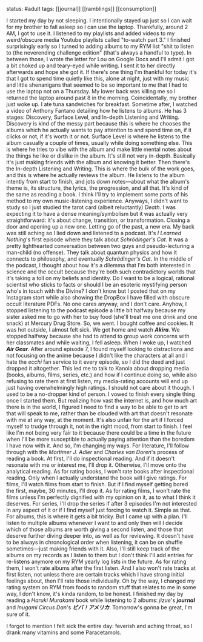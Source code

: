 status: #adult 
tags: [[journal]] [[ramblings]] [[consumption]] 

I started my day by not sleeping. I intentionally stayed up just so I can wait for my brother to fall asleep so I can use the laptop. Thankfully, around 2 AM, I got to use it. I listened to my playlists and added videos to my weird/obscure media Youtube playlists called "to-watch part 3." I finished surprisingly early so I turned to adding albums to my RYM list "shit to listen to (the neverending challenge edition" (that's always a handful to type). In between those, I wrote the letter for Lou on Google Docs and I'll admit I got a bit choked up and teary-eyed while writing. I sent it to her directly afterwards and hope she got it. If there's one thing I'm thankful for today it's that I got to spend time quietly like this, alone at night, just with my music and little shenanigans that seemed to be so important to me that I had to use the laptop not on a Thursday. My lower back was killing me so I returned the laptop around past 8 in the morning. Coincidentally, my brother just woke up. I ate tuna sandwiches for breakfast. Sometime after, I watched a video of Anthony Fantano detailing how he listens to albums. He has 3 stages: Discovery, Surface Level, and In-depth Listening and Writing. Discovery is kind of the messy part because this is where he chooses the albums which he actually wants to pay attention to and spend time on, if it clicks or not, if it's worth it or not. Surface Level is where he listens to the album casually a couple of times, usually while doing something else. This is where he tries to vibe with the album and make little mental notes about the things he like or dislike in the album. It's still not very in-depth. Basically it's just making friends with the album and knowing it better. Then there's the In-depth Listening and Writing. This is where the bulk of the work goes, and this is where he actually reviews the album. He listens to the album intently from start to finish, and jots down notes—about what the album's theme is, its structure, the lyrics, the progression, and all that. It's kind of the same as reading a book. I think I'll try to implement some parts of his method to my own music-listening experience. Anyways, I didn't want to study so I just studied the tarot card (albeit reluctantly) *Death*. I was expecting it to have a dense meaning/symbolism but it was actually very straightforward: it's about change, transition, or transformation. Closing a door and opening up a new one. Letting go of the past, a new era. My back was still aching so I lied down and listened to a podcast. It's *I Learned Nothing*'s first episode where they talk about *Schrödinger's Cat*. It was a pretty lighthearted conversation between two guys and pseudo-lecturing a man-child (no offense). They talk about quantum physics and how it connects to philosophy, and eventually *Schrödinger's Cat*. In the middle of the podcast, I thought about how it's a dilemma that I'm both interested in science and the occult because they're both such contradictory worlds that it's taking a toll on my beliefs and identity. Do I want to be a logical, rational scientist who sticks to facts or should I be an esoteric mystifying person who's in touch with the Divine? I don't know but I posted that on my Instagram stort while also showing the DropBox I have filled with obscure occult literature PDFs. No one cares anyway, and I don't care. Anyhow, I stopped listening to the podcast episode a little bit halfway because my sister asked me to go with her to buy food (she'll treat me one drink and one snack) at Mercury Drug Store. So, we went. I bought coffee and cookies. It was hot outside, I almost felt sick. We got home and watch ***Akira***. We stopped halfway because she had to attend to group work concerns with her classmates and while waiting, I fell asleep. When I woke up, I watched ***Air Gear***. After around episode 7, I found myself looking to distractions and not focusing on the anime because I didn't like the characters at all and I hate the *ecchi* fan service to it every episode, so I did the deed and just dropped it altogether. This led me to talk to Kanola about dropping media (books, albums, films, series, etc.) and how if I continue doing so, while also refusing to rate them at first listen, my media-rating accounts will end up just having overwhelmingly high ratings. I should not care about it though. I used to be a no-dropper kind of person. I vowed to finish every single thing once I started them. But realizing how vast the internet is, and how much art there is in the world, I figured I need to find a way to be able to get to art that will speak to me, rather than be clouded with art that doesn't resonate with me at any way, at the moment. It's also unfair for the art if I forced myself to trudge through it, not in the right mood, from start to finish. I feel like I'm not being very fair to it because there could be a time in the future when I'll be more susceptible to actually paying attention than the boredom I have now with it. And so, I'm changing my ways. For literature, I'll follow through with the *Mortimer J. Adler* and *Charles van Doren*'s process of reading a book. At first, I'll do inspectional reading. And if it doesn't resonate with me or interest me, I'll drop it. Otherwise, I'll move onto the analytical reading. As for rating books, I won't rate books after inspectional reading. Only when I actually understand the book will I give ratings. For films, I'll watch films from start to finish. But if I find myself getting bored the first, maybe, 30 minutes, I'll drop it. As for rating films, I won't rate the films unless I'm perfectly dignified with my opinion on it, as to what I think it deserves. For series, I'll drop the series if after 3 episodes I'm not interested in any aspect of it or if I find myself just forcing to watch it. Simple as that. For albums, this is where it gets a bit tricky. But I came up with a plan. I'll listen to multiple albums whenever I want to and only then will I decide which of those albums are worth giving a second listen, and those that deserve further diving deeper into, as well as for reviewing. It doesn't have to be always in chronological order when listening, it can be on shuffle sometimes—just making friends with it. Also, I'll still keep track of the albums on my records as I listen to them but I don't think I'll add entries for re-listens anymore on my RYM yearly log lists in the future. As for rating them, I won't rate albums after the first listen. And I also won't rate tracks at first listen, not unless there are certain tracks which I have strong initial feelings about, then I'll rate those individually. Oh by the way, I changed my rating system on RYM from foods to random stuff that relates to me in some way, I don't know, it's kinda random, to be honest. I finished my day by reading a *Haruki Murakami* book while listening to 2 albums: *jizue*'s ***journal*** and *Inugami Circus Dan*'s ***ビバ！アメリカ***. Tomorrow's gonna be great, I'm sure of it. 

I forgot to mention I felt sick the entire day: feverish and aching throat, so I drank many vitamins and some Paracetamols.